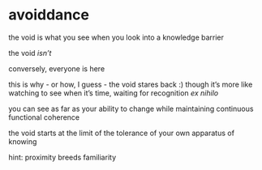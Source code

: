 # avoiddance

the void is what you see when you look into a knowledge barrier

the void _isn’t_

conversely, everyone is here

this is why - or how, I guess - the void stares back :) though it’s more like watching to see when it’s time, waiting for recognition _ex nihilo_

you can see as far as your ability to change while maintaining continuous functional coherence

the void starts at the limit of the tolerance of your own apparatus of knowing

hint: proximity breeds familiarity
